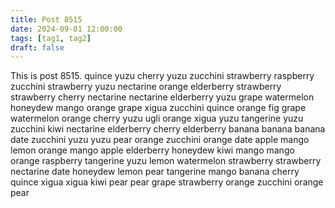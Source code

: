 ```yaml
---
title: Post 8515
date: 2024-09-01 12:00:00
tags: [tag1, tag2]
draft: false
---
```

This is post 8515.
quince
yuzu
cherry
yuzu
zucchini
strawberry
raspberry
zucchini
strawberry
yuzu
nectarine
orange
elderberry
strawberry
strawberry
cherry
nectarine
nectarine
elderberry
yuzu
grape
watermelon
honeydew
mango
orange
grape
xigua
zucchini
quince
orange
fig
grape
watermelon
orange
cherry
yuzu
ugli
orange
xigua
yuzu
tangerine
yuzu
zucchini
kiwi
nectarine
elderberry
cherry
elderberry
banana
banana
banana
date
zucchini
yuzu
yuzu
pear
orange
zucchini
orange
date
apple
mango
lemon
orange
mango
apple
elderberry
honeydew
kiwi
mango
mango
orange
raspberry
tangerine
yuzu
lemon
watermelon
strawberry
strawberry
nectarine
date
honeydew
lemon
pear
tangerine
mango
banana
cherry
quince
xigua
xigua
kiwi
pear
pear
grape
strawberry
orange
zucchini
orange
pear
